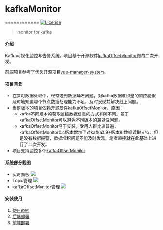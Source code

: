 # kafkaMonitor
============
[![License](https://img.shields.io/badge/license-Apache%202-4EB1BA.svg)](https://www.apache.org/licenses/LICENSE-2.0.html)

> monitor for kafka

#### 介绍
Kafka可视化监控与告警系统，项目基于开源软件[kafkaOffsetMonitor](https://github.com/Morningstar/kafka-offset-monitor)做的二次开发。

前端项目参考了优秀开源项目[vue-manager-system](https://github.com/lin-xin/vue-manage-system)。

#### 项目背景
- 在实时数据处理中，经常遇到数据延迟问题，对kafka数据堆积量的监控能很及时地知道哪个节点数据处理能力不足，及时发现并解决线上问题。
- 当前版本的项目依赖开源软件[kafkaOffsetMonitor](https://github.com/Morningstar/kafka-offset-monitor)，原因：
    - kafka不同版本的获取监控数据信息的方式有所不同。基于[kafkaOffsetMonitor](https://github.com/Morningstar/kafka-offset-monitor)可以避免不同版本的兼容性问题。
    - kafkaOffsetMonitor易于安装，受用人群比较普遍，[kafkaOffsetMonitor](https://github.com/Morningstar/kafka-offset-monitor)0.4版本增加了对kafka0.9+版本的数据读取支持。但是没有数据报警，数据堆积问题不能及时发现，笔者直接就在此基础上进行了二次开发。
- 项目支持监控多个[kafkaOffsetMonitor](https://github.com/Morningstar/kafka-offset-monitor)
#### 系统部分截图
- 实时面板
![](https://i.loli.net/2019/08/02/5d43f0779595145922.jpg)
- Topic管理
![](https://i.loli.net/2019/08/02/5d43efa7de7be28935.jpg)
- kafkaOffsetMonitor管理
![](https://i.loli.net/2019/08/02/5d43efa7cc83d52167.jpg)

#### 安装使用

1. [使用说明](https://github.com/QQhuxuhui/kafkaMonitor/blob/dev/docs/%E4%BD%BF%E7%94%A8%E8%AF%B4%E6%98%8E.md)
2. [后端部署](https://github.com/QQhuxuhui/kafkaMonitor/blob/dev/docs/%E5%90%8E%E7%AB%AF%E9%83%A8%E7%BD%B2.md)
3. [前端部署](https://github.com/QQhuxuhui/kafkaMonitor/blob/dev/docs/%E5%89%8D%E7%AB%AF%E9%83%A8%E7%BD%B2.md)